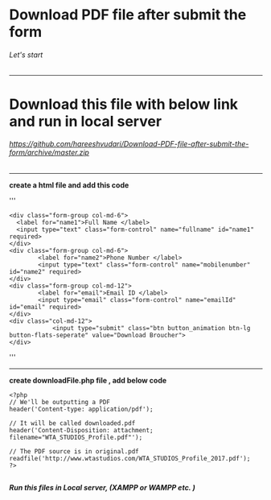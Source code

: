 # Download PDF file after submit the form
<!-- ## The second largest heading
###### The smallest heading -->
###### Let's start
<hr>

# Download this file with below link and run in local server

 ###### https://github.com/hareeshvudari/Download-PDF-file-after-submit-the-form/archive/master.zip

<hr>

**create a html file and add this code**

'''

<form action="downloadFile.php" method="post">            

    <div class="form-group col-md-6">
      <label for="name1">Full Name </label>
      <input type="text" class="form-control" name="fullname" id="name1" required>
    </div>
    <div class="form-group col-md-6">
            <label for="name2">Phone Number </label>
            <input type="text" class="form-control" name="mobilenumber" id="name2" required>
    </div>
    <div class="form-group col-md-12">
            <label for="email">Email ID </label>
            <input type="email" class="form-control" name="emailId" id="email" required>
    </div>
    <div class="col-md-12">
                <input type="submit" class="btn button_animation btn-lg button-flats-seperate" value="Download Broucher">
    </div>     
  </form>
  
  '''


<hr>



**create downloadFile.php file , add below code**

```
<?php
// We'll be outputting a PDF
header('Content-type: application/pdf');

// It will be called downloaded.pdf
header('Content-Disposition: attachment; filename="WTA_STUDIOS_Profile.pdf"');

// The PDF source is in original.pdf
readfile('http://www.wtastudios.com/WTA_STUDIOS_Profile_2017.pdf');
?> 


```

**_Run this files in Local server, (XAMPP or WAMPP etc. )_**